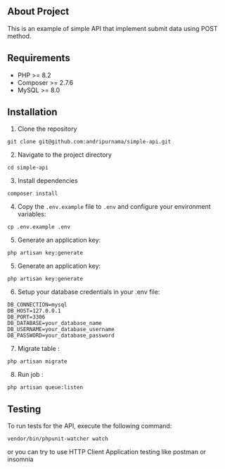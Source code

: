 ## About Project

This is an example of simple API that implement submit data using POST method.

## Requirements

-   PHP >= 8.2
-   Composer >= 2.7.6
-   MySQL >= 8.0

## Installation

1. Clone the repository

````shell
git clone git@github.com:andripurnama/simple-api.git
````

2. Navigate to the project directory
````shell
cd simple-api
````

3. Install dependencies
````shell
composer install
````

4. Copy the `.env.example` file to `.env` and configure your environment variables:
````shell
cp .env.example .env
````


5. Generate an application key:
````shell
php artisan key:generate
````

5. Generate an application key:
````shell
php artisan key:generate
````

6. Setup your database credentials in your .env file:
````
DB_CONNECTION=mysql
DB_HOST=127.0.0.1
DB_PORT=3306
DB_DATABASE=your_database_name
DB_USERNAME=your_database_username
DB_PASSWORD=your_database_password
````

7. Migrate table :
````
php artisan migrate

````

8. Run job :
````
php artisan queue:listen
````
## Testing

To run tests for the API, execute the following command:

````
vendor/bin/phpunit-watcher watch
````

or you can try to use HTTP Client Application testing like postman or insomnia